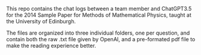 This repo contains the chat logs between a team member and ChatGPT3.5 for the 2014 Sample Paper for Methods of Mathematical Physics, taught at the University of Edinburgh.

The files are organized into three individual folders, one per question, and contain both the raw .txt file given by OpenAI, and a pre-formated pdf file to make the reading experience better.
